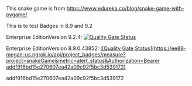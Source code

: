 This snake game is from https://www.edureka.co/blog/snake-game-with-pygame/

This is to test Badges in 8.9 and 9.2

Enterprise EditionVersion 9.2.4: [![Quality Gate Status](https://ee8-megan-us.ngrok.io/api/project_badges/measure?project=snakeGame&metric=alert_status&token=b6c5caadc91d8ede63634eeb5718bbe4525f5928)](https://ee8-megan-us.ngrok.io/dashboard?id=snakeGame)

Enterprise EditionVersion 8.9.0.43852: [![Quality Gate Status](https://ee89-megan-us.ngrok.io/api/project_badges/measure?project=snakeGame&metric=alert_status&Authorization=Bearer addf916bd15e270607ea42a09c92f5bc3d539172)](https://ee89-megan-us.ngrok.io/dashboard?id=snakeGame)

addf916bd15e270607ea42a09c92f5bc3d539172
